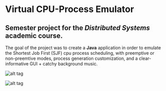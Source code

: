 # Virtual CPU-Process Emulator

## Semester project for the *Distributed Systems* academic course.

The goal of the project was to create a **Java** application in order to emulate the Shortest Job First (SJF) cpu process scheduling, with preemptive or non-preemtive modes, process generation customization, and a clear-informative GUI + catchy background music.

![alt tag](http://i.imgur.com/VbweGpC.png)

![alt tag](http://i.imgur.com/dl05GKm.png)

